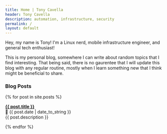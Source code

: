 ```yaml
---
title: Home | Tony Cavella
header: Tony Cavella
description: automation, infrastructure, security
permalink: /
layout: default
---
```

<p class="medium">Hey, my name is Tony! I'm a Linux nerd, mobile infrastructure engineer, and general tech enthusiast!</p>
<p class="smedium">This is my personal blog, somewhere I can write about random topics that I find interesting. That being 
said, there is no gaurentee that I will update this blog with any regular routine, mostly when I learn something 
new that I think might be beneficial to share. </p>

<h3>Blog Posts</h3>

{% for post in site.posts %}
  <p><b><a href="{{ post.url }}">{{ post.title }}</a></b><br>
  📅 {{ post.date | date_to_string }}<br>
  {{ post.description }}</p>
{% endfor %}